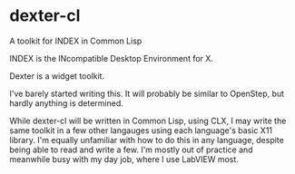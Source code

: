 # dexter-cl
A toolkit for INDEX in Common Lisp

INDEX is the INcompatible Desktop Environment for X.

Dexter is a widget toolkit.

I've barely started writing this. It will probably be similar to OpenStep, but hardly anything is determined.

While dexter-cl will be written in Common Lisp, using CLX, I may write the same toolkit in a few other langauges using each language's basic X11 library. I'm equally unfamiliar with how to do this in any language, despite being able to read and write a few. I'm mostly out of practice and meanwhile busy with my day job, where I use LabVIEW most.
